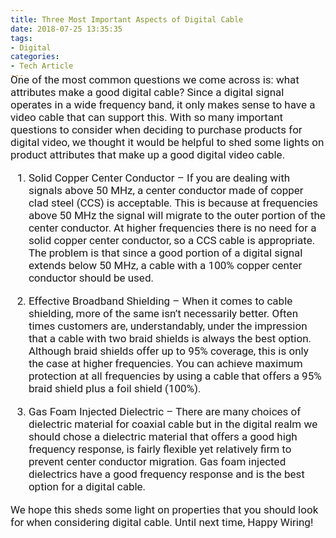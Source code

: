 ```yaml
---
title: Three Most Important Aspects of Digital Cable
date: 2018-07-25 13:35:35
tags: 
- Digital
categories: 
- Tech Article
---
```

<link href="https://fonts.googleapis.com/css?family=Roboto|Yanone+Kaffeesatz" rel="stylesheet">
<div style="font-family: 'Roboto', sans-serif; font-size: 17px; margin-top: -25px;">
One of the most common questions we come across is: what attributes make a good digital cable? Since a digital signal operates in a wide frequency band, it only makes sense to have a video cable that can support this.   With so many important questions to consider when deciding to purchase products for digital video, we thought it would be helpful to shed some lights on product attributes that make up a good digital video cable.

1.	Solid Copper Center Conductor – If you are dealing with signals above 50 MHz, a center conductor made of copper clad steel (CCS) is acceptable.  This is because at frequencies above 50 MHz the signal will migrate to the outer portion of the center conductor.  At higher frequencies there is no need for a solid copper center conductor, so a CCS cable is appropriate.  The problem is that since a good portion of a digital signal extends below 50 MHz, a cable with a 100% copper center conductor should be used.

2.	Effective Broadband Shielding – When it comes to cable shielding, more of the same isn’t necessarily better.  Often times customers are, understandably, under the impression that a cable with two braid shields is always the best option.  Although braid shields offer up to 95% coverage, this is only the case at higher frequencies.  You can achieve maximum protection at all frequencies by using a cable that offers a 95% braid shield plus a foil shield (100%). 

3.	Gas Foam Injected Dielectric – There are many choices of dielectric material for coaxial cable but in the digital realm we should chose a dielectric material that offers a good high frequency response, is fairly flexible yet relatively firm to prevent center conductor migration.  Gas foam injected dielectrics have a good frequency response and is the best option for a digital cable. 

We hope this sheds some light on properties that you should look for when considering digital cable. Until next time, Happy Wiring!</div>